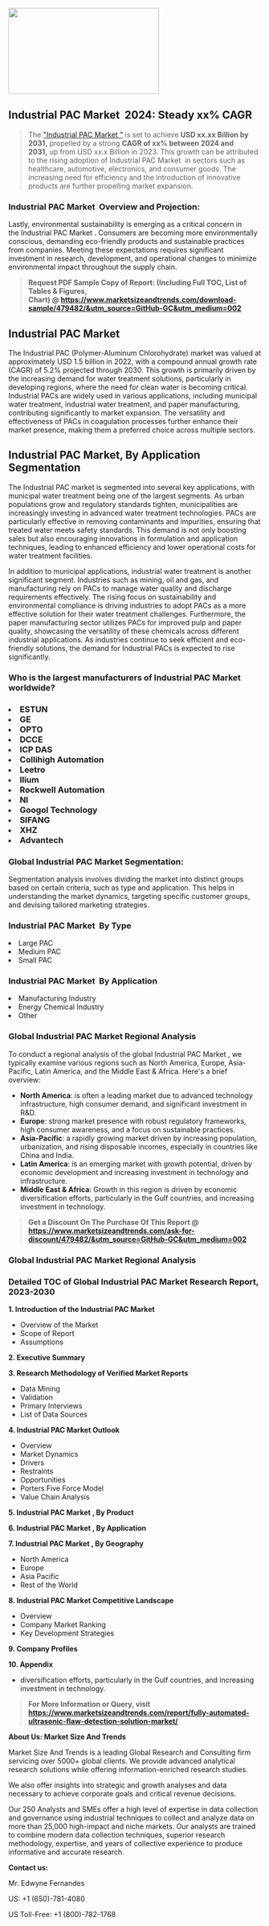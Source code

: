 <p><img class="alignnone size-medium wp-image-20088" src="https://ffe5etoiles.com/wp-content/uploads/2024/12/MST1-300x171.png" alt="" width="300" height="171" /></p><h2 id="ember46" class="ember-view reader-text-block__heading-2">Industrial PAC Market &nbsp;2024: Steady&nbsp;xx% CAGR</h2><blockquote id="ember47" class="ember-view reader-text-block__blockquote">The&nbsp;<a class="app-aware-link " href="https://www.marketsizeandtrends.com/download-sample/479482/&utm_source=GitHub-GC&utm_medium=002" target="_blank" data-test-app-aware-link="">"Industrial PAC Market "</a>&nbsp;is set to achieve&nbsp;<strong>USD&nbsp;xx.xx&nbsp;Billion by 2031,</strong>&nbsp;propelled by a strong&nbsp;<strong>CAGR of&nbsp;xx% between 2024 and 2031,</strong>&nbsp;up from USD xx.x Billion in 2023. This growth can be attributed to the rising adoption of&nbsp;Industrial PAC Market &nbsp;in sectors such as healthcare, automotive, electronics, and consumer goods. The increasing need for efficiency and the introduction of innovative products are further propelling market expansion.</blockquote><h3 id="ember48" class="ember-view reader-text-block__heading-3">Industrial PAC Market &nbsp;Overview and Projection:</h3><p id="ember49" class="ember-view reader-text-block__paragraph">Lastly, environmental sustainability is emerging as a critical concern in the&nbsp;Industrial PAC Market . Consumers are becoming more environmentally conscious, demanding eco-friendly products and sustainable practices from companies. Meeting these expectations requires significant investment in research, development, and operational changes to minimize environmental impact throughout the supply chain.</p><blockquote id="ember50" class="ember-view reader-text-block__blockquote"><strong>Request PDF Sample Copy of Report: (Including Full TOC, List of Tables &amp; Figures, Chart)&nbsp;@&nbsp;<strong><a href="https://www.marketsizeandtrends.com/download-sample/479482/&utm_source=GitHub-GC&utm_medium=002" target="_blank">https://www.marketsizeandtrends.com/download-sample/479482/&utm_source=GitHub-GC&utm_medium=002</a></strong></strong></blockquote><h3 class=""> <h2>Industrial PAC Market</h2><p>The Industrial PAC (Polymer-Aluminum Chlorohydrate) market was valued at approximately USD 1.5 billion in 2022, with a compound annual growth rate (CAGR) of 5.2% projected through 2030. This growth is primarily driven by the increasing demand for water treatment solutions, particularly in developing regions, where the need for clean water is becoming critical. Industrial PACs are widely used in various applications, including municipal water treatment, industrial water treatment, and paper manufacturing, contributing significantly to market expansion. The versatility and effectiveness of PACs in coagulation processes further enhance their market presence, making them a preferred choice across multiple sectors.</p><h2>Industrial PAC Market, By Application Segmentation</h2><p>The Industrial PAC market is segmented into several key applications, with municipal water treatment being one of the largest segments. As urban populations grow and regulatory standards tighten, municipalities are increasingly investing in advanced water treatment technologies. PACs are particularly effective in removing contaminants and impurities, ensuring that treated water meets safety standards. This demand is not only boosting sales but also encouraging innovations in formulation and application techniques, leading to enhanced efficiency and lower operational costs for water treatment facilities.</p><p>In addition to municipal applications, industrial water treatment is another significant segment. Industries such as mining, oil and gas, and manufacturing rely on PACs to manage water quality and discharge requirements effectively. The rising focus on sustainability and environmental compliance is driving industries to adopt PACs as a more effective solution for their water treatment challenges. Furthermore, the paper manufacturing sector utilizes PACs for improved pulp and paper quality, showcasing the versatility of these chemicals across different industrial applications. As industries continue to seek efficient and eco-friendly solutions, the demand for Industrial PACs is expected to rise significantly.</p></h3><h3 id="" class="">Who is the largest manufacturers of&nbsp;Industrial PAC Market worldwide?</h3><h3 class=""></Li><Li>ESTUN</Li><Li> GE</Li><Li> OPTO</Li><Li> DCCE</Li><Li> ICP DAS</Li><Li> Collihigh Automation</Li><Li> Leetro</Li><Li> Ilium</Li><Li> Rockwell Automation</Li><Li> NI</Li><Li> Googol Technology</Li><Li> SIFANG</Li><Li> XHZ</Li><Li> Advantech</h3><h3 id="ember53" class="ember-view reader-text-block__heading-3">Global&nbsp;Industrial PAC Market Segmentation:</h3><p id="ember54" class="ember-view reader-text-block__paragraph">Segmentation analysis involves dividing the market into distinct groups based on certain criteria, such as type and application. This helps in understanding the market dynamics, targeting specific customer groups, and devising tailored marketing strategies.</p><h3 id="" class="">Industrial PAC Market &nbsp;By Type</h3><p></Li><Li>Large PAC</Li><Li> Medium PAC</Li><Li> Small PAC</p><h3 id="" class="">Industrial PAC Market &nbsp;By Application</h3><p class=""></Li><Li>Manufacturing Industry</Li><Li> Energy Chemical Industry</Li><Li> Other</p><h3 id="ember62" class="ember-view reader-text-block__heading-3">Global Industrial PAC Market Regional Analysis</h3><p id="ember63" class="ember-view reader-text-block__paragraph">To conduct a regional analysis of the global Industrial PAC Market , we typically examine various regions such as North America, Europe, Asia-Pacific, Latin America, and the Middle East &amp; Africa. Here's a brief overview:</p><ul><li><strong>North America</strong>: is often a leading market due to advanced technology infrastructure, high consumer demand, and significant investment in R&amp;D.</li><li><strong>Europe</strong>: strong market presence with robust regulatory frameworks, high consumer awareness, and a focus on sustainable practices.</li><li><strong>Asia-Pacific</strong>: a rapidly growing market driven by increasing population, urbanization, and rising disposable incomes, especially in countries like China and India.</li><li><strong>Latin America</strong>: is an emerging market with growth potential, driven by economic development and increasing investment in technology and infrastructure.</li><li><strong>Middle East &amp; Africa</strong>: Growth in this region is driven by economic diversification efforts, particularly in the Gulf countries, and increasing investment in technology.</li></ul><blockquote id="ember61" class="ember-view reader-text-block__blockquote"><strong>Get a Discount On The Purchase Of This Report @ <strong><a href="https://html-cleaner.com/" target="">https://www.marketsizeandtrends.com/ask-for-discount/479482/&utm_source=GitHub-GC&utm_medium=002</a></strong></strong></blockquote><h3 id="ember62" class="ember-view reader-text-block__heading-3">Global Industrial PAC Market Regional Analysis</h3><h3 id="" class="">Detailed TOC of Global Industrial PAC Market Research Report, 2023-2030</h3><p id="" class=""><strong>1. Introduction of the Industrial PAC Market </strong></p><ul><li>Overview of the Market</li><li>Scope of Report</li><li>Assumptions</li></ul><p id="" class=""><strong>2. Executive Summary</strong></p><p id="" class=""><strong>3. Research Methodology of Verified Market Reports</strong></p><ul><li>Data Mining</li><li>Validation</li><li>Primary Interviews</li><li>List of Data Sources</li></ul><p id="" class=""><strong>4. Industrial PAC Market Outlook</strong></p><ul><li>Overview</li><li>Market Dynamics</li><li>Drivers</li><li>Restraints</li><li>Opportunities</li><li>Porters Five Force Model</li><li>Value Chain Analysis</li></ul><p id="" class=""><strong>5. Industrial PAC Market , By Product</strong></p><p id="" class=""><strong>6. Industrial PAC Market , By Application</strong></p><p id="" class=""><strong>7. Industrial PAC Market , By Geography</strong></p><ul><li>North America</li><li>Europe</li><li>Asia Pacific</li><li>Rest of the World</li></ul><p id="" class=""><strong>8. Industrial PAC Market Competitive Landscape</strong></p><ul><li>Overview</li><li>Company Market Ranking</li><li>Key Development Strategies</li></ul><p id="" class=""><strong>9. Company Profiles</strong></p><p id="" class=""><strong>10. Appendix</strong></p><ul><li>diversification efforts, particularly in the Gulf countries, and increasing investment in technology.</li></ul><blockquote id="ember65" class="ember-view reader-text-block__blockquote"><strong>For More Information or Query, visit <strong><strong><a href="https://html-cleaner.com/" target="">https://www.marketsizeandtrends.com/report/fully-automated-ultrasonic-flaw-detection-solution-market/</a></strong></strong></strong></blockquote><p id="" class=""><strong>About Us: Market Size And Trends</strong></p><p id="" class="">Market Size And Trends is a leading Global Research and Consulting firm servicing over 5000+ global clients. We provide advanced analytical research solutions while offering information-enriched research studies.</p><p id="" class="">We also offer insights into strategic and growth analyses and data necessary to achieve corporate goals and critical revenue decisions.</p><p id="" class="">Our 250 Analysts and SMEs offer a high level of expertise in data collection and governance using industrial techniques to collect and analyze data on more than 25,000 high-impact and niche markets. Our analysts are trained to combine modern data collection techniques, superior research methodology, expertise, and years of collective experience to produce informative and accurate research.</p><p id="" class=""><strong>Contact us:</strong></p><p id="" class="">Mr. Edwyne Fernandes</p><p id="" class="">US: +1 (650)-781-4080</p><p id="" class="">US Toll-Free: +1 (800)-782-1768</p>
